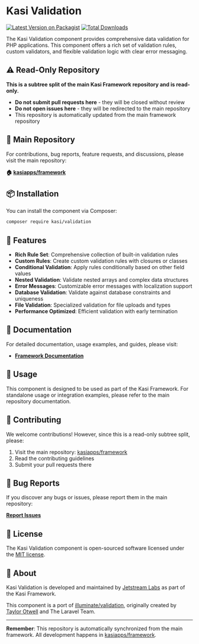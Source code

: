 # Kasi Validation

[![Latest Version on Packagist](https://img.shields.io/packagist/v/kasi/validation.svg?style=flat)](https://packagist.org/packages/kasi/validation)
[![Total Downloads](https://img.shields.io/packagist/dt/kasi/validation.svg?style=flat)](https://packagist.org/packages/kasi/validation)

The Kasi Validation component provides comprehensive data validation for PHP applications. This component offers a rich set of validation rules, custom validators, and flexible validation logic with clear error messaging.

## ⚠️ Read-Only Repository

**This is a subtree split of the main Kasi Framework repository and is read-only.**

- **Do not submit pull requests here** - they will be closed without review
- **Do not open issues here** - they will be redirected to the main repository
- This repository is automatically updated from the main framework repository

## 📍 Main Repository

For contributions, bug reports, feature requests, and discussions, please visit the main repository:

**🏠 [kasiapps/framework](https://github.com/kasiapps/framework)**

## 📦 Installation

You can install the component via Composer:

```bash
composer require kasi/validation
```

## 🚀 Features

- **Rich Rule Set**: Comprehensive collection of built-in validation rules
- **Custom Rules**: Create custom validation rules with closures or classes
- **Conditional Validation**: Apply rules conditionally based on other field values
- **Nested Validation**: Validate nested arrays and complex data structures
- **Error Messages**: Customizable error messages with localization support
- **Database Validation**: Validate against database constraints and uniqueness
- **File Validation**: Specialized validation for file uploads and types
- **Performance Optimized**: Efficient validation with early termination

## 📖 Documentation

For detailed documentation, usage examples, and guides, please visit:

- **[Framework Documentation](https://docs.kasiapp.com)**

## 🔧 Usage

This component is designed to be used as part of the Kasi Framework. For standalone usage or integration examples, please refer to the main repository documentation.

## 🤝 Contributing

We welcome contributions! However, since this is a read-only subtree split, please:

1. Visit the main repository: [kasiapps/framework](https://github.com/kasiapps/framework)
2. Read the contributing guidelines
3. Submit your pull requests there

## 🐛 Bug Reports

If you discover any bugs or issues, please report them in the main repository:

**[Report Issues](https://github.com/kasiapps/framework/issues)**

## 📄 License

The Kasi Validation component is open-sourced software licensed under the [MIT license](LICENSE.md).

## 🏢 About

Kasi Validation is developed and maintained by [Jetstream Labs](https://jetstreamlabs.com) as part of the Kasi Framework.

This component is a port of [illuminate/validation](https://github.com/illuminate/validation), originally created by [Taylor Otwell](https://github.com/taylorotwell) and The Laravel Team.

---

**Remember**: This repository is automatically synchronized from the main framework. All development happens in [kasiapps/framework](https://github.com/kasiapps/framework).
